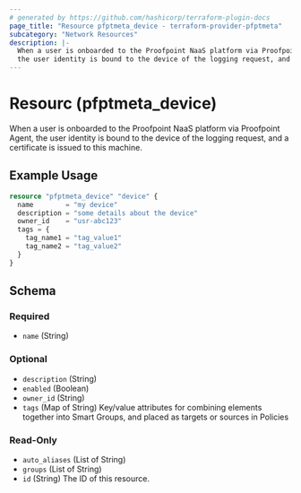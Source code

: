 ```yaml
---
# generated by https://github.com/hashicorp/terraform-plugin-docs
page_title: "Resource pfptmeta_device - terraform-provider-pfptmeta"
subcategory: "Network Resources"
description: |-
  When a user is onboarded to the Proofpoint NaaS platform via Proofpoint Agent,
  the user identity is bound to the device of the logging request, and a certificate is issued to this machine.
---
```


# Resourc (pfptmeta_device)

When a user is onboarded to the Proofpoint NaaS platform via Proofpoint Agent,
the user identity is bound to the device of the logging request, and a certificate is issued to this machine.

## Example Usage

```terraform
resource "pfptmeta_device" "device" {
  name        = "my device"
  description = "some details about the device"
  owner_id    = "usr-abc123"
  tags = {
    tag_name1 = "tag_value1"
    tag_name2 = "tag_value2"
  }
}
```

<!-- schema generated by tfplugindocs -->
## Schema

### Required

- `name` (String)

### Optional

- `description` (String)
- `enabled` (Boolean)
- `owner_id` (String)
- `tags` (Map of String) Key/value attributes for combining elements together into Smart Groups, and placed as targets or sources in Policies

### Read-Only

- `auto_aliases` (List of String)
- `groups` (List of String)
- `id` (String) The ID of this resource.
